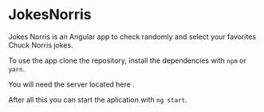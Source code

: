 # JokesNorris

Jokes Norris is an Angular app to check randomly and select your favorites Chuck Norris jokes.

To use the app clone the repository, install the dependencies with `npm` or `yarn`.

You will need the server located here []().

After all this you can start the aplication with `ng start`.
